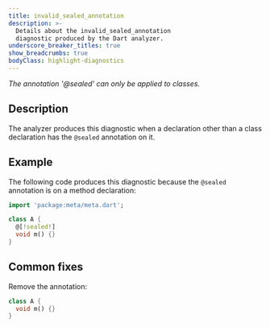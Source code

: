 ```yaml
---
title: invalid_sealed_annotation
description: >-
  Details about the invalid_sealed_annotation
  diagnostic produced by the Dart analyzer.
underscore_breaker_titles: true
show_breadcrumbs: true
bodyClass: highlight-diagnostics
---
```


_The annotation '@sealed' can only be applied to classes._

## Description

The analyzer produces this diagnostic when a declaration other than a
class declaration has the `@sealed` annotation on it.

## Example

The following code produces this diagnostic because the `@sealed`
annotation is on a method declaration:

```dart
import 'package:meta/meta.dart';

class A {
  @[!sealed!]
  void m() {}
}
```

## Common fixes

Remove the annotation:

```dart
class A {
  void m() {}
}
```
